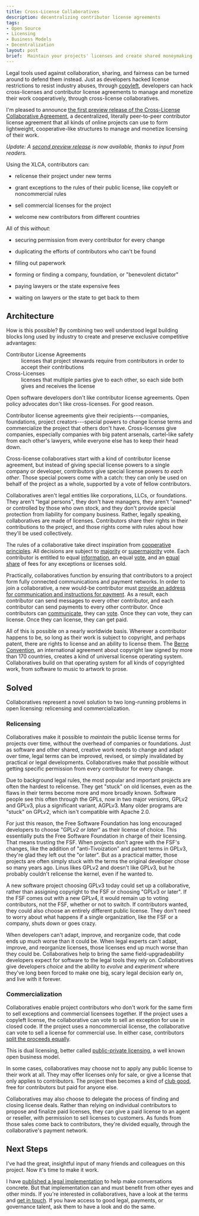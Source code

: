 ```yaml
---
title: Cross-License Collaboratives
description: decentralizing contributor license agreements
tags:
- Open Source
- Licensing
- Business Models
- Decentralization
layout: post
brief:  Maintain your projects' licenses and create shared moneymaking opportunity without any company, foundation, or dictator.
---
```


Legal tools used against collaboration, sharing, and fairness can be turned around to defend them instead.  Just as developers hacked license restrictions to resist industry abuses, through [copyleft](https://en.wikipedia.org/wiki/Copyleft), developers can hack cross-licenses and contributor license agreements to manage and monetize their work cooperatively, through cross-license collaboratives.

I'm pleased to announce [the first preview release of the Cross-License Collaborative Agreement](https://xlcollaborative.com/agreement/1.0.0-pre.1), a decentralized, literally peer-to-peer contributor license agreement that all kinds of online projects can use to form lightweight, cooperative-like structures to manage and monetize licensing of their work.

_Update: A [second preview release](https://xlcollaborative.com/agreement/1.0.0-pre.2) is now available, thanks to input from readers._

Using the XLCA, contributors can:

- relicense their project under new terms

- grant exceptions to the rules of their public license, like copyleft or noncommercial rules

- sell commercial licenses for the project

- welcome new contributors from different countries

All of this _without_:

- securing permission from every contributor for every change

- duplicating the efforts of contributors who can't be found

- filling out paperwork

- forming or finding a company, foundation, or "benevolent dictator"

- paying lawyers or the state expensive fees

- waiting on lawyers or the state to get back to them

## Architecture

How is this possible?  By combining two well understood legal building blocks long used by industry to create and preserve exclusive competitive advantages:

<dl>
  <dt>Contributor License Agreements</dt>
  <dd>licenses that project stewards require from contributors in order to accept their contributions</dd>
  <dt>Cross-Licenses</dt>
  <dd>licenses that multiple parties give to each other, so each side both gives and receives the license</dd>
</dl>

Open software developers don't like contributor license agreements. Open policy advocates don't like cross-licenses.  For good reason.

Contributor license agreements give their recipients---companies, foundations, project creators---special powers to change license terms and commercialize the project that others don't have.  Cross-licenses give companies, especially companies with big patent arsenals, cartel-like safety from each other's lawyers, while everyone else has to keep their head down.

Cross-license collaboratives start with a kind of contributor license agreement, but instead of giving special license powers to a single company or developer, contributors give special license powers _to each other_.  Those special powers come with a catch: they can only be used on behalf of the project as a whole, supported by a vote of fellow contributors.

Collaboratives aren't legal entities like corporations, LLCs, or foundations.  They aren't "legal persons", they don't have managers, they aren't "owned" or controlled by those who own stock, and they don't provide special protection from liability for company business.  Rather, legally speaking, collaboratives are made of licenses.  Contributors share their rights in their contributions to the project, and those rights come with rules about how they'll be used collectively.

The rules of a collaborative take direct inspiration from [cooperative principles](https://www.ica.coop/en/cooperatives/cooperative-identity).  All decisions are subject to [majority](https://xlcollaborative.com/agreement/1.0.0-pre.1#majority) or [supermajority](https://xlcollaborative.com/agreement/1.0.0-pre.1#supermajority) vote.  Each contributor is entitled to equal [information](https://xlcollaborative.com/agreement/1.0.0-pre.1#equal-information), an equal [vote](https://xlcollaborative.com/agreement/1.0.0-pre.1#equal-vote), and an [equal share](https://xlcollaborative.com/agreement/1.0.0-pre.1#equal-pay) of fees for any exceptions or licenses sold.

Practically, collaboratives function by ensuring that contributors to a project form fully connected communications and payment networks.  In order to join a collaborative, a new would-be contributor must [provide an address for communication and instructions for payment](https://xlcollaborative.com/agreement/1.0.0-pre.1#application).  As a result, each contributor can send messages to every other contributor, and each contributor can send payments to every other contributor.  Once contributors can [communicate](https://xlcollaborative.com/agreement/1.0.0-pre.1#communications), they can [vote](https://xlcollaborative.com/agreement/1.0.0-pre.1#voting).  Once they can vote, they can license.  Once they can license, they can get paid.

All of this is possible on a nearly worldwide basis.  Wherever a contributor happens to be, so long as their work is subject to copyright, and perhaps patent, there are rights to license and an ability to license them.  The [Berne Convention](https://en.wikipedia.org/wiki/Berne_Convention), an international agreement about copyright law signed by more than 170 countries, creates a kind of universal license operating system.  Collaboratives build on that operating system for all kinds of copyrighted work, from software to music to artwork to prose.

## Solved

Collaboratives represent a novel solution to two long-running problems in open licensing: relicensing and commercialization.

### Relicensing

Collaboratives make it possible to _maintain_ the public license terms for projects over time, without the overhead of companies or foundations.  Just as software and other shared, creative work needs to change and adapt over time, legal terms can be improved, revised, or simply invalidated by practical or legal developments.  Collaboratives make that possible without getting specific permission from every contributor for every change.

Due to background legal rules, the most popular and important projects are often the hardest to relicense.  They get "stuck" on old licenses, even as the flaws in their terms become more and more broadly known.  Software people see this often through the GPLs, now in two major versions, GPLv2 and GPLv3, plus a significant variant, AGPLv3.  Many older programs are "stuck" on GPLv2, which isn't compatible with Apache 2.0.

For just this reason, the Free Software Foundation has long encouraged developers to choose "GPLv2 _or later_" as their license of choice.  This essentially puts the Free Software Foundation in charge of their licensing.  That means trusting the FSF.  When projects don't agree with the FSF's changes, like the addition of "anti-Tivoization" and patent terms in GPLv3, they're glad they left out the "or later".  But as a practical matter, those projects are often simply stuck with the terms the original developer chose so many years ago.  Linus likes GPLv2 and doesn't like GPLv3, but he probably couldn't relicense the kernel, even if he wanted to.

A new software project choosing GPLv3 today could set up a collaborative, rather than assigning copyright to the FSF or choosing "GPLv3 or later".  If the FSF comes out with a new GPLv4, it would remain up to voting contributors, not the FSF, whether or not to switch.  If contributors wanted, they could also choose an entirely different public license.  They don't need to worry about what happens if a single organization, like the FSF or a company, shuts down or goes crazy.

When developers can't adapt, improve, and reorganize code, that code ends up much worse than it could be.  When legal experts can't adapt, improve, and reorganize licenses, those licenses end up much worse than they could be.  Collaboratives help to bring the same field-upgradeability developers expect for software to the legal tools they rely on.  Collaboratives give developers _choice_ and the ability to _evolve_ and _experiment_ where they've long been forced to make one big, scary legal decision early on, and live with it forever.

### Commercialization

Collaboratives enable project contributors who don't work for the same firm to sell exceptions and commercial licensees together.  If the project uses a copyleft license, the collaborative can vote to sell an exception for use in closed code.  If the project uses a noncommercial license, the collaborative can vote to sell a license for commercial use.  In either case, contributors [split the proceeds equally](https://xlcollaborative.com/agreement/1.0.0-pre.1#equal-pay).

This is dual licensing, better called [public-private licensing](https://indieopensource.com/public-private/indies), a well known open business model.

In some cases, collaboratives may choose not to apply any public license to their work at all.  They may offer licenses only for sale, or give a license that only applies to contributors.  The project then becomes a kind of [club good](https://en.wikipedia.org/wiki/Club_good), free for contributors but paid for anyone else.

Collaboratives may also choose to delegate the process of finding and closing license deals.  Rather than relying on individual contributors to propose and finalize paid licenses, they can give a paid license to an agent or reseller, with permission to sell licenses to customers.  As funds from those sales come back to contributors, they're divided equally, through the collaborative's payment network.

## Next Steps

I've had the great, insightful input of many friends and colleagues on this project.  Now it's time to make it work.

I have [published a legal implementation](https://xlcollaborative.com/agreement/1.0.0-pre.1) to help make conversations concrete.  But that implementation can and must benefit from other eyes and other minds.  If you're interested in collaboratives, have a look at the terms and [get in touch](mailto:kyle@kemitchell.com).  If you have access to good legal, payments, or governance talent, ask them to have a look and do the same.
